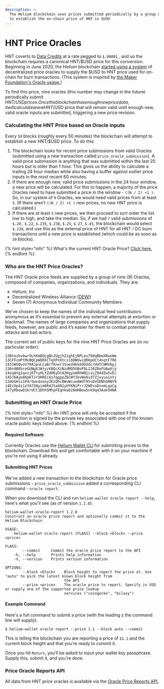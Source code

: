 ```yaml
---
description: >-
  The Helium blockchain uses prices submitted periodically by a group of Oracles
  to establish the on-chain price of HNT in $USD
---
```


# HNT Price Oracles

HNT coverts to [Data Credits](tokens.md#data-credits) at a rate pegged to `$.00001` , and so the blockchain requires a canonical HNT/$USD price for this conversion. Beginning in June 2020, the Helium blockchain [started using a system](https://engineering.helium.com/2020/05/29/HNT-Price-Oracles.html) of decentralized price oracles to supply the $USD to HNT price used for on-chain for burn transactions.  \(This system is inspired by [the Maker Foundation's Oracle usage.](https://blog.makerdao.com/introducing-oracles-v2-and-defi-feeds/)\)

To find this price, nine oracles \(this number may change in the future\) periodically submit HNT/$USD prices. Once the blockchain has enough new price data, it will calculate a new HNT/$USD price that will remain valid until enough new, valid oracle inputs are submitted, triggering a new price revision.  

### Calculating the HNT Price based on Oracle inputs

Every `50` blocks \(roughly every 50 minutes\) the blockchain will attempt to establish a new HNT/$USD price.  To do this:

1. The blockchain looks for recent price submissions from valid Oracles \(submitted using a new transaction called `price_oracle_submission`\). A valid price submission is anything that was submitted within the last 25 hours but is older than 1 hour. This gives us the ability to calculate a trailing 24 hour median while also having a buffer against outlier price inputs in the most recent 60 minutes.
2. If there are enough new, valid price submissions in the 24 hour window, a new price will be calculated. For this to happen, a majority of the price Oracles need to have submitted a price in the window - `((N / 2) +1 )`. So, in our system of `9` Oracles, we would need valid prices from at least `5`. \(If there aren’t `((N / 2) +1 )` new prices, no new HNT price is calculated.\)
3. If there are at least `5` new prices, we then proceed to sort order the list low to high, and take the median. So, if we had `7` valid submissions of `$.20,` `$.22`, `$.235`, `$.238`, `$.25`, `$.27`, `$.45`, the blockchain would select `$.238`, and use this as the external price of HNT for all HNT / DC burn transactions until a new price is established \(which could be as soon as `50` blocks\).

{% hint style="info" %}
What's the current HNT Oracle Price? [Click here.](https://api.helium.io/v1/oracle/prices/current) 
{% endhint %}

### Who are the HNT Price Oracles?

The HNT Oracle price feeds are supplied by a group of nine \(9\) Oracles, composed of companies, organizations, and individuals. They are:

* Helium, Inc
* Decentralized Wireless Alliance \([DEWI](https://www.dewi.org/)\)
* Seven \(7\) Anonymous Individual Community Members

We’ve chosen to keep the names of the individual feed contributors anonymous as it’s essential to prevent any external attempts at extortion or blackmail. The names of large companies and organizations that supply feeds, however, are public and it’s easier for them to combat potential attacks and bad actors. 

The current set of public keys for the nine HNT Price Oracles are \(in no particular order\):

```text
13Btezbvbwr9LhKmDQLgBnJUgjhZighEjNPLeu79dqBbmXRwoWm
13CFFcmPtMvNQCpWQRXCTqXPnXtcsibDWVwiQRKpUCt4nqtF7RE
1431WVQvoV7RAJpoLCaBrTKner1Soed4bk69DddcrHUTCWHV6pj
136n9BEbreGUNgXJWtyzkBQcXiNzdMQ5GBoP8L2J6ZReFUAwUjy
14sqAYg1qxzjKTtyHLYZdH6yDtA3KgyoARhWN1cvLZ94dZw5vEc
145J6Aye86pKTJrUHREiXu7qqppZBcWY1bvWo8id7ZjxyuainYj
13dUGHis1PdrSwxdseoyZKzQhc8WuWcueAWdT95sDVGDNhGRWV9
14EzXp4i1xYA7SNyim6R4J5aXN1yHYKNiPrrJ2WEvoDnxmLgaCg
147yRbowD1krUCC1DhhSMhpFEqnkwb26mHBow5nk9q43AakSHNA
```

### Submitting an HNT Oracle Price

{% hint style="info" %}
An HNT price will only be accepted if the transaction is signed by the private key associated with one of the known oracle public keys listed above.
{% endhint %}

#### Required Software

Currently Oracles use the [Helium Wallet CLI](https://github.com/helium/helium-wallet-rs) for submitting prices to the blockchain. Download this and get comfortable with it on your machine if you're not using it already. 

#### Submitting HNT Prices

We've added a new transaction to the blockchain for Oracle price submissions - `price_oracle_submission` added a corresponding CLI command - `oracle report`.

When you download the CLI and run `helium-wallet oracle report --help`, here's what you'll see \(as of version `1.2.8`\):

```text
helium-wallet-oracle-report 1.2.8
Construct an oracle price report and optionally commit it to the Helium Blockchain

USAGE:
    helium-wallet oracle report [FLAGS] --block <block> --price <price>

FLAGS:
        --commit     Commit the oracle price report to the API
    -h, --help       Prints help information
    -V, --version    Prints version information

OPTIONS:
        --block <block>    Block height to report the price at. Use "auto" to pick the latest known block height from
                           the API
        --price <price>    The oracle price to report. Specify in USD or supply one of the supported price lookup
                           services ("coingecko", "bilaxy")
```

#### Example Command

Here's a full command to submit a price \(with the leading `$` the command line will supply\):

```text
$ helium-wallet oracle report --price 1.1 --block auto --commit
```

This is telling the blockchain you are reporting a price of `$1.1` and the current block height and that you're ready to commit it.

Once you hit `Return`, you'll be asked to input your wallet key passphrase. Supply this, submit it, and you're done.

### Price Oracle Reports API

All data from HNT price oracles is available via the [Oracle Price Reports API.](api/oracle.md)

